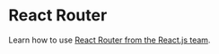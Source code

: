 # React Router

Learn how to use [React Router from the React.js team](https://github.com/reactjs/react-router-tutorial).